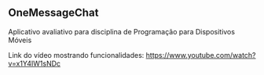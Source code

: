 ## OneMessageChat

Aplicativo avaliativo para disciplina de Programação para Dispositivos Móveis

Link do vídeo mostrando funcionalidades: https://www.youtube.com/watch?v=x1Y4IW1sNDc
